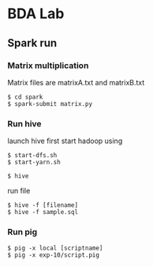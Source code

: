 # BDA Lab

## Spark run

### Matrix multiplication

Matrix files are matrixA.txt and matrixB.txt

```
$ cd spark
$ spark-submit matrix.py
```

### Run hive

launch hive first start hadoop using

```
$ start-dfs.sh
$ start-yarn.sh
```

```
$ hive
```

run file

```
$ hive -f [filename]
$ hive -f sample.sql
```

### Run pig

```
$ pig -x local [scriptname]
$ pig -x exp-10/script.pig
```
